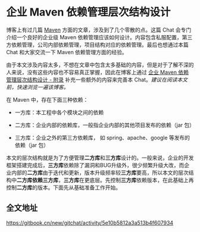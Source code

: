 # 企业 Maven 依赖管理层次结构设计

博客上有过几篇 [Maven](https://blog.csdn.net/isea533/category_6992448.html) 方面的文章，涉及到了几个零散的点。这篇 Chat 会专门介绍一个良好的企业级 Maven 依赖管理应该如何设计。内容包含私服配置，第三方依赖管理，公司内部依赖管理，项目结构对应的依赖管理。最后也想通过本篇 Chat 和大家交流一下 Maven 依赖管理方面的经验。

由于本文涉及内容太多，不想在文章中包含太多基础的内容，但是对于了解不深的人来说，没有这些内容也不容易真正掌握，因此在博客上通过 [企业 Maven 依赖管理层次结构设计 - 附录](https://mp.csdn.net/postedit/104110775) 补充一些额外的内容来完善本 Chat。*建议在阅读本文前，快速浏览一遍该博客。*

在 Maven 中，存在下面三种依赖：

-  一方库：本工程中各个模块之间的依赖

- 二方库：企业内部的依赖库，一般指企业内部的其他项目发布的依赖（jar 包）

- 三方库：企业之外的第三方依赖库， 如 spring、apache、google 等发布的依赖（jar 包）

本文的层次结构就是为了方便管理**二方库**和**三方库**设计的。一般来说，企业的开发框架搭建完成后，**三方库**依赖除了漏洞和BUG升级外，很少频繁升级大改，而企业内部的**二方库**由于迭代和更新，版本升级频率较**三方库**要高，所以本文的层次结构中**二方库依赖三方库**，**三方库**在更底层。先控制**三方库**依赖版本，在此基础上再控制**二方库**的版本。下面先从基础准备工作开始。

## 全文地址

https://gitbook.cn/new/gitchat/activity/5e10b5812a3a513b4f607934

